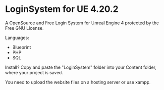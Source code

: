 # LoginSystem for UE 4.20.2

A OpenSource and Free Login System for Unreal Engine 4 protected by the Free GNU License.

Languages:
- Blueprint
- PHP
- SQL

Install?
Copy and paste the "LoginSystem" folder into your Content folder, where your project is saved.

You need to upload the website files on a hosting server or use xampp.
